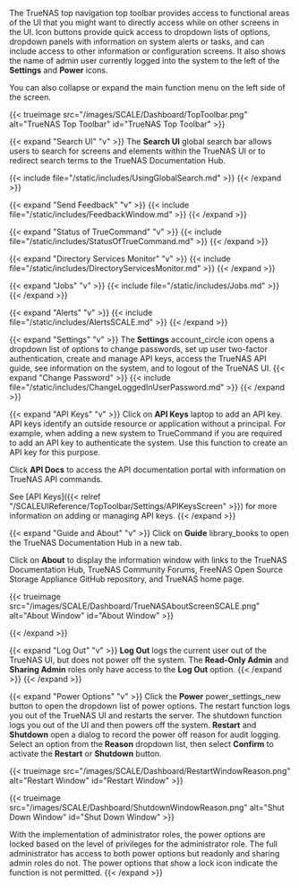 &NewLine;

The TrueNAS top navigation top toolbar provides access to functional areas of the UI that you might want to directly access while on other screens in the UI.
Icon buttons provide quick access to dropdown lists of options, dropdown panels with information on system alerts or tasks, and can include access to other information or configuration screens.
It also shows the name of admin user currently logged into the system to the left of the **Settings** and **Power** icons.

You can also collapse or expand the main function menu on the left side of the screen.

{{< trueimage src="/images/SCALE/Dashboard/TopToolbar.png" alt="TrueNAS Top Toolbar" id="TrueNAS Top Toolbar" >}}

{{< expand "Search UI" "v" >}}
The **Search UI** global search bar allows users to search for screens and elements within the TrueNAS UI or to redirect search terms to the TrueNAS Documentation Hub.

{{< include file="/static/includes/UsingGlobalSearch.md" >}}
{{< /expand >}}

{{< expand "Send Feedback" "v" >}}
{{< include file="/static/includes/FeedbackWindow.md" >}}
{{< /expand >}}

{{< expand "Status of TrueCommand" "v" >}}
{{< include file="/static/includes/StatusOfTrueCommand.md" >}}
{{< /expand >}}

{{< expand "Directory Services Monitor" "v" >}}
{{< include file="/static/includes/DirectoryServicesMonitor.md" >}}
{{< /expand >}}

{{< expand "Jobs" "v" >}}
{{< include file="/static/includes/Jobs.md" >}}
{{< /expand >}}

{{< expand "Alerts" "v" >}}
{{< include file="/static/includes/AlertsSCALE.md" >}}
{{< /expand >}}

{{< expand "Settings" "v" >}}
The **Settings** <span class="material-icons">account_circle</span> icon opens a dropdown list of options to change passwords, set up user two-factor authentication, create and manage API keys, access the TrueNAS API guide, see information on the system, and to logout of the TrueNAS UI.
{{< expand "Change Password" >}}
{{< include file="/static/includes/ChangeLoggedInUserPassword.md" >}}
{{< /expand >}}

{{< expand "API Keys" "v" >}}
Click on **API Keys** <span class="material-icons">laptop</span> to add an API key.
API keys identify an outside resource or application without a principal.
For example, when adding a new system to TrueCommand if you are required to add an API key to authenticate the system.
Use this function to create an API key for this purpose.

Click **API Docs** to access the API documentation portal with information on TrueNAS API commands.

See [API Keys]({{< relref "/SCALEUIReference/TopToolbar/Settings/APIKeysScreen" >}}) for more information on adding or managing API keys.
{{< /expand >}}

{{< expand "Guide and About" "v" >}}
Click on **Guide** <span class="material-icons">library_books</span> to open the TrueNAS Documentation Hub in a new tab.

Click on **About** <span class="iconify" data-icon="ant-design:info-circle-outlined"></span> to display the information window with links to the TrueNAS Documentation Hub, TrueNAS Community Forums, FreeNAS Open Source Storage Appliance GitHub repository, and TrueNAS home page.

{{< trueimage src="/images/SCALE/Dashboard/TrueNASAboutScreenSCALE.png" alt="About Window" id="About Window" >}}

{{< /expand >}}

{{< expand "Log Out" "v" >}}
**Log Out** logs the current user out of the TrueNAS UI, but does not power off the system. 
The **Read-Only Admin** and **Sharing Admin** roles only have access to the **Log Out** option.
{{< /expand >}}
{{< /expand >}}

{{< expand "Power Options" "v" >}}
Click the **Power** <span class="material-icons">power_settings_new</span> button to open the dropdown list of power options.
The restart function logs you out of the TrueNAS UI and restarts the server.
The shutdown function logs you out of the UI and then powers off the system.
**Restart** and **Shutdown** open a dialog to record the power off reason for audit logging. 
Select an option from the **Reason** dropdown list, then select **Confirm** to activate the **Restart** or **Shutdown** button.

{{< trueimage src="/images/SCALE/Dashboard/RestartWindowReason.png" alt="Restart Window" id="Restart Window" >}}

{{< trueimage src="/images/SCALE/Dashboard/ShutdownWindowReason.png" alt="Shut Down Window" id="Shut Down Window" >}}

With the implementation of administrator roles, the power options are locked based on the level of privileges for the administrator role.
The full administrator has access to both power options but readonly and sharing admin roles do not.
The power options that show a lock icon indicate the function is not permitted.
{{< /expand >}}
